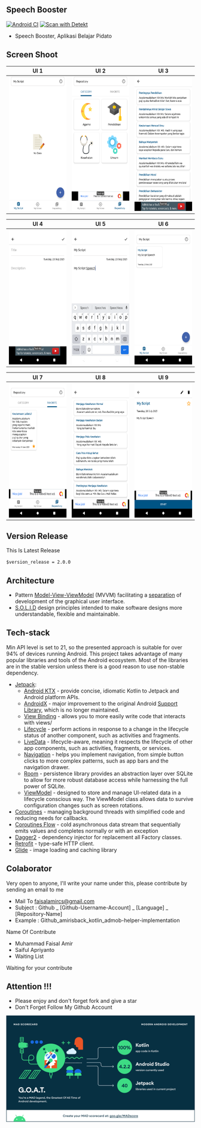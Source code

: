 ## Speech Booster
[![Android CI](https://github.com/amirisback/speech-booster/actions/workflows/android-ci.yml/badge.svg)](https://github.com/amirisback/speech-booster/actions/workflows/android-ci.yml)
[![Scan with Detekt](https://github.com/amirisback/speech-booster/actions/workflows/detekt-analysis.yml/badge.svg)](https://github.com/amirisback/speech-booster/actions/workflows/detekt-analysis.yml)
- Speech Booster, Aplikasi Belajar Pidato

## Screen Shoot

| UI 1 | UI 2 | UI 3 |
|:----:|:----:|:----:|
|<img width="200px" height="360px" src="docs/image/ss_1.png"> | <img width="200px" height="360px" src="docs/image/ss_2.png"> | <img width="200px" height="360px" src="docs/image/ss_3.png"> |

| UI 4 | UI 5 | UI 6 |
|:----:|:----:|:----:|
|<img width="200px" height="360px" src="docs/image/ss_4.png"> | <img width="200px" height="360px" src="docs/image/ss_5.png"> | <img width="200px" height="360px" src="docs/image/ss_6.png"> |

| UI 7 | UI 8 | UI 9 |
|:----:|:----:|:----:|
|<img width="200px" height="360px" src="docs/image/ss_7.png"> | <img width="200px" height="360px" src="docs/image/ss_8.png"> | <img width="200px" height="360px" src="docs/image/ss_9.png"> |

## Version Release
This Is Latest Release

    $version_release = 2.0.0

## Architecture
-   Pattern  [Model-View-ViewModel](https://en.wikipedia.org/wiki/Model%E2%80%93view%E2%80%93viewmodel)  (MVVM) facilitating a [separation](https://en.wikipedia.org/wiki/Separation_of_concerns) of development of the graphical user interface.
-   [S.O.L.I.D](https://en.wikipedia.org/wiki/SOLID)  design principles intended to make software designs more understandable, flexible and maintainable.

## Tech-stack
Min API level is set to 21, so the presented approach is suitable for over 94% of devices running Android. This project takes advantage of many popular libraries and tools of the Android ecosystem. Most of the libraries are in the stable version unless there is a good reason to use non-stable dependency.
-   [Jetpack](https://developer.android.com/jetpack):
    -   [Android KTX](https://developer.android.com/kotlin/ktx.html)  - provide concise, idiomatic Kotlin to Jetpack and Android platform APIs.
    -   [AndroidX](https://developer.android.com/jetpack/androidx)  - major improvement to the original Android  [Support Library](https://developer.android.com/topic/libraries/support-library/index), which is no longer maintained.
    -   [View Binding](https://developer.android.com/topic/libraries/view-binding)  - allows you to more easily write code that interacts with views/
    -   [Lifecycle](https://developer.android.com/topic/libraries/architecture/lifecycle)  - perform actions in response to a change in the lifecycle status of another component, such as activities and fragments.
    -   [LiveData](https://developer.android.com/topic/libraries/architecture/livedata)  - lifecycle-aware, meaning it respects the lifecycle of other app components, such as activities, fragments, or services.
    -   [Navigation](https://developer.android.com/guide/navigation/)  - helps you implement navigation, from simple button clicks to more complex patterns, such as app bars and the navigation drawer.
    -   [Room](https://developer.android.com/topic/libraries/architecture/room)  - persistence library provides an abstraction layer over SQLite to allow for more robust database access while harnessing the full power of SQLite.
    -   [ViewModel](https://developer.android.com/topic/libraries/architecture/viewmodel)  - designed to store and manage UI-related data in a lifecycle conscious way. The ViewModel class allows data to survive configuration changes such as screen rotations.
-   [Coroutines](https://kotlinlang.org/docs/reference/coroutines-overview.html)  - managing background threads with simplified code and reducing needs for callbacks.
-   [Coroutines Flow](https://kotlinlang.org/docs/reference/coroutines-overview.html)  - cold asynchronous data stream that sequentially emits values and completes normally or with an exception
-   [Dagger2](https://dagger.dev/)  - dependency injector for replacement all Factory classes.
-   [Retrofit](https://square.github.io/retrofit/)  - type-safe HTTP client.
-   [Glide](https://github.com/bumptech/glide)  - image loading and caching library

## Colaborator
Very open to anyone, I'll write your name under this, please contribute by sending an email to me

- Mail To faisalamircs@gmail.com
- Subject : Github _ [Github-Username-Account] _ [Language] _ [Repository-Name]
- Example : Github_amirisback_kotlin_admob-helper-implementation

Name Of Contribute
- Muhammad Faisal Amir
- Saiful Apriyanto
- Waiting List

Waiting for your contribute

## Attention !!!
- Please enjoy and don't forget fork and give a star
- Don't Forget Follow My Github Account

![ScreenShoot Apps](docs/image/mad_score.png?raw=true)
